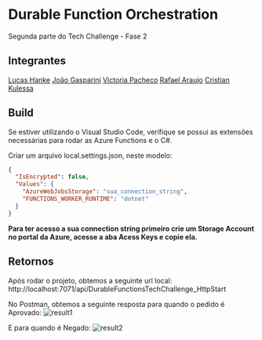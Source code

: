 # Durable Function Orchestration

Segunda parte do Tech Challenge - Fase 2

## Integrantes

[Lucas Hanke](https://github.com/lucasbagrt)
[João Gasparini](https://github.com/joaogasparini)
[Victoria Pacheco](https://github.com/vickypacheco)
[Rafael Araujo](https://github.com/RafAraujo)
[Cristian Kulessa](https://github.com/Kulessa)

## Build

Se estiver utilizando o Visual Studio Code, verifique se possui as extensões necessárias para rodar as Azure Functions e o C#.

Criar um arquivo local.settings.json, neste modelo:

```json
{
  "IsEncrypted": false,
  "Values": {
    "AzureWebJobsStorage": "sua_connection_string",
    "FUNCTIONS_WORKER_RUNTIME": "dotnet"
  }
}
```

**Para ter acesso a sua connection string primeiro crie um Storage Account no portal da Azure, acesse a aba Acess Keys e copie ela.**

## Retornos

Após rodar o projeto, obtemos a seguinte url local: http://localhost:7071/api/DurableFunctionsTechChallenge_HttpStart

No Postman, obtemos a seguinte resposta para quando o pedido é Aprovado:
![result1](https://github.com/GrupoFiapArqSist/Fiap2NettTC2/assets/143532676/3f8d9281-e944-4395-8add-5e1e6a75cc4c)


E para quando é Negado:
![result2](https://github.com/GrupoFiapArqSist/Fiap2NettTC2/assets/143532676/296000a1-d70b-40ce-890f-158ce6e57307)



